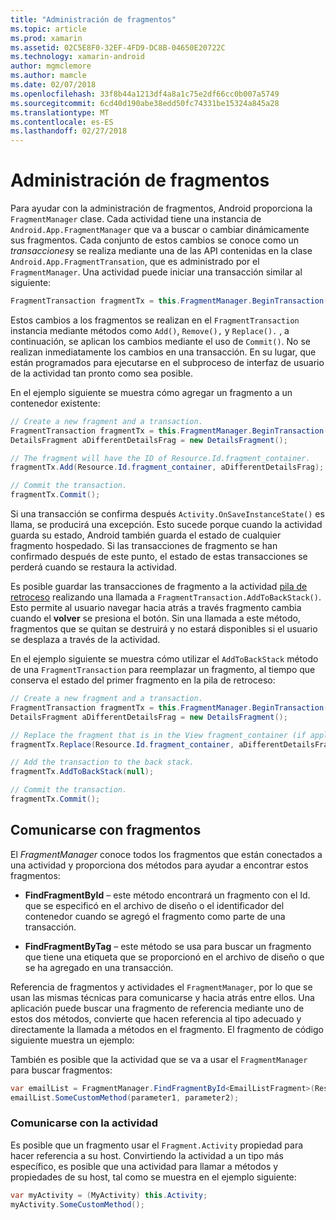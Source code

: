 ```yaml
---
title: "Administración de fragmentos"
ms.topic: article
ms.prod: xamarin
ms.assetid: 02C5E8F0-32EF-4FD9-DC8B-04650E20722C
ms.technology: xamarin-android
author: mgmclemore
ms.author: mamcle
ms.date: 02/07/2018
ms.openlocfilehash: 33f8b44a1213df4a8a1c75e2df66cc0b007a5749
ms.sourcegitcommit: 6cd40d190abe38edd50fc74331be15324a845a28
ms.translationtype: MT
ms.contentlocale: es-ES
ms.lasthandoff: 02/27/2018
---
```

# <a name="managing-fragments"></a>Administración de fragmentos

Para ayudar con la administración de fragmentos, Android proporciona la `FragmentManager` clase. Cada actividad tiene una instancia de `Android.App.FragmentManager` que va a buscar o cambiar dinámicamente sus fragmentos. Cada conjunto de estos cambios se conoce como un *transacciones*y se realiza mediante una de las API contenidas en la clase `Android.App.FragmentTransation`, que es administrado por el `FragmentManager`. Una actividad puede iniciar una transacción similar al siguiente:

```csharp
FragmentTransaction fragmentTx = this.FragmentManager.BeginTransaction();
```

Estos cambios a los fragmentos se realizan en el `FragmentTransaction` instancia mediante métodos como `Add()`, `Remove(),` y `Replace().` , a continuación, se aplican los cambios mediante el uso de `Commit()`. No se realizan inmediatamente los cambios en una transacción.
En su lugar, que están programados para ejecutarse en el subproceso de interfaz de usuario de la actividad tan pronto como sea posible.

En el ejemplo siguiente se muestra cómo agregar un fragmento a un contenedor existente:

```csharp
// Create a new fragment and a transaction.
FragmentTransaction fragmentTx = this.FragmentManager.BeginTransaction();
DetailsFragment aDifferentDetailsFrag = new DetailsFragment();

// The fragment will have the ID of Resource.Id.fragment_container.
fragmentTx.Add(Resource.Id.fragment_container, aDifferentDetailsFrag);

// Commit the transaction.
fragmentTx.Commit();
```

Si una transacción se confirma después `Activity.OnSaveInstanceState()` es llama, se producirá una excepción. Esto sucede porque cuando la actividad guarda su estado, Android también guarda el estado de cualquier fragmento hospedado. Si las transacciones de fragmento se han confirmado después de este punto, el estado de estas transacciones se perderá cuando se restaura la actividad.

Es posible guardar las transacciones de fragmento a la actividad [pila de retroceso](http://developer.android.com/guide/topics/fundamentals/tasks-and-back-stack.html) realizando una llamada a `FragmentTransaction.AddToBackStack()`. Esto permite al usuario navegar hacia atrás a través fragmento cambia cuando el **volver** se presiona el botón. Sin una llamada a este método, fragmentos que se quitan se destruirá y no estará disponibles si el usuario se desplaza a través de la actividad.

En el ejemplo siguiente se muestra cómo utilizar el `AddToBackStack` método de una `FragmentTransaction` para reemplazar un fragmento, al tiempo que conserva el estado del primer fragmento en la pila de retroceso:

```csharp
// Create a new fragment and a transaction.
FragmentTransaction fragmentTx = this.FragmentManager.BeginTransaction();
DetailsFragment aDifferentDetailsFrag = new DetailsFragment();

// Replace the fragment that is in the View fragment_container (if applicable).
fragmentTx.Replace(Resource.Id.fragment_container, aDifferentDetailsFrag);

// Add the transaction to the back stack.
fragmentTx.AddToBackStack(null);

// Commit the transaction.
fragmentTx.Commit();
```

<a name="Communicating_with_Fragments" />

## <a name="communicating-with-fragments"></a>Comunicarse con fragmentos

El *FragmentManager* conoce todos los fragmentos que están conectados a una actividad y proporciona dos métodos para ayudar a encontrar estos fragmentos:

-   **FindFragmentById** &ndash; este método encontrará un fragmento con el Id. que se especificó en el archivo de diseño o el identificador del contenedor cuando se agregó el fragmento como parte de una transacción.

-   **FindFragmentByTag** &ndash; este método se usa para buscar un fragmento que tiene una etiqueta que se proporcionó en el archivo de diseño o que se ha agregado en una transacción.

Referencia de fragmentos y actividades el `FragmentManager`, por lo que se usan las mismas técnicas para comunicarse y hacia atrás entre ellos. Una aplicación puede buscar una fragmento de referencia mediante uno de estos dos métodos, convierte que hacen referencia al tipo adecuado y directamente la llamada a métodos en el fragmento. El fragmento de código siguiente muestra un ejemplo:

También es posible que la actividad que se va a usar el `FragmentManager` para buscar fragmentos:

```csharp
var emailList = FragmentManager.FindFragmentById<EmailListFragment>(Resource.Id.email_list_fragment);
emailList.SomeCustomMethod(parameter1, parameter2);
```

<a name="Communicating_with_the_Activity" />

### <a name="communicating-with-the-activity"></a>Comunicarse con la actividad

Es posible que un fragmento usar el `Fragment.Activity` propiedad para hacer referencia a su host. Convirtiendo la actividad a un tipo más específico, es posible que una actividad para llamar a métodos y propiedades de su host, tal como se muestra en el ejemplo siguiente:

```csharp
var myActivity = (MyActivity) this.Activity;
myActivity.SomeCustomMethod();
```
